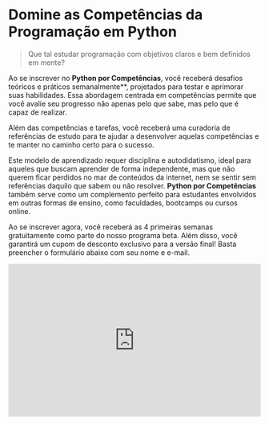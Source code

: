 # Domine as Competências da Programação em Python

> Que tal estudar programação com objetivos claros e bem definidos em mente?

Ao se inscrever no **Python por Competências**, você receberá desafios teóricos e práticos semanalmente**, projetados para testar e aprimorar suas habilidades. Essa abordagem centrada em competências permite que você avalie seu progresso não apenas pelo que sabe, mas pelo que é capaz de realizar.


Além das competências e tarefas, você receberá uma curadoria de referências de estudo para te ajudar a desenvolver aquelas competências e te manter no caminho certo para o sucesso.

Este modelo de aprendizado requer disciplina e autodidatismo, ideal para aqueles que buscam aprender de forma independente, mas que não querem ficar perdidos no mar de conteúdos da internet, nem se sentir sem referências daquilo que sabem ou não resolver. **Python por Competências** também serve como um complemento perfeito para estudantes envolvidos em outras formas de ensino, como faculdades, bootcamps ou cursos online.


Ao se inscrever agora, você receberá as 4 primeiras semanas gratuitamente como parte do nosso programa beta. Além disso, você garantirá um cupom de desconto exclusivo para a versão final! Basta preencher o formulário abaixo com seu nome e e-mail. 

<iframe width="540" height="305" src="https://4858e10d.sibforms.com/serve/MUIFAFqxJQx_YJ3qkf_PVAzkV9I_aPSMui3D2knipCgGigWVWYzAOs9HpBrG4PJYlKZOcCYnuUt0YPjF2N4FWONEXKvlu1zuaTjgFRPmOuIGpEpPRyylbSMNlv8oqH8TiVnb2UqIHS6FtQxqTJLVHN_zrV-g0_mWGHiO9XcvZ3v-hxvVLVRBFMQwJaHFnVQrjTKFoEve4qvvxaeh" frameborder="0" scrolling="auto" allowfullscreen style="display: block;margin-left: auto;margin-right: auto;max-width: 100%;"></iframe>

